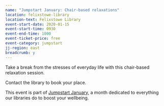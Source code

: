 ```yaml
---
name: "Jumpstart January: Chair-based relaxations"
location: felixstowe-library
location-text: Felixstowe Library
event-start-date: 2020-01-15
event-start-time: 0930
event-end-time: 1000
event-ticket-price: free
event-category: jumpstart
jj-region: east
breadcrumb: y
---
```


Take a break from the stresses of everyday life with this chair-based relaxation session.

Contact the library to book your place.

This event is part of [Jumpstart January](/jumpstart-january/), a month dedicated to everything our libraries do to boost your wellbeing.

